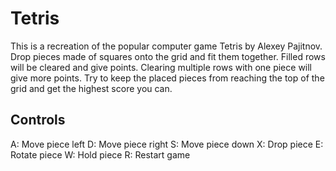 # Tetris

This is a recreation of the popular computer game Tetris by Alexey Pajitnov. Drop pieces made of squares onto the grid and fit them together. Filled rows will be cleared and give points. Clearing multiple rows with one piece will give more points. Try to keep the placed pieces from reaching the top of the grid and get the highest score you can.

## Controls

A: Move piece left
D: Move piece right
S: Move piece down
X: Drop piece
E: Rotate piece
W: Hold piece
R: Restart game
